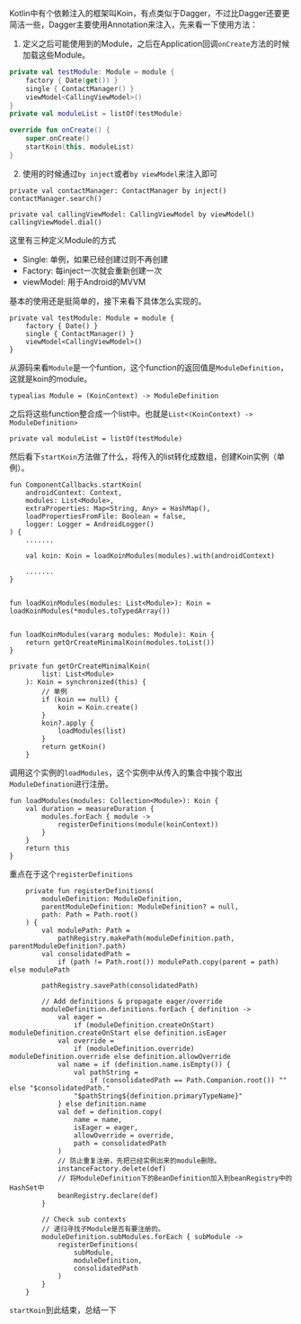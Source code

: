 Kotlin中有个依赖注入的框架叫Koin，有点类似于Dagger，不过比Dagger还要更简洁一些，Dagger主要使用Annotation来注入，先来看一下使用方法：

1. 定义之后可能使用到的Module，之后在Application回调`onCreate`方法的时候加载这些Module。

```kotlin
private val testModule: Module = module {
    factory { Date(get()) }
    single { ContactManager() }
    viewModel<CallingViewModel>()
}
private val moduleList = listOf(testModule)

override fun onCreate() {
    super.onCreate()
    startKoin(this, moduleList)
}
```

2. 使用的时候通过`by inject`或者`by viewModel`来注入即可

```ko
private val contactManager: ContactManager by inject()
contactManager.search()

private val callingViewModel: CallingViewModel by viewModel()
callingViewModel.dial()
```

这里有三种定义Module的方式

- Single: 单例，如果已经创建过则不再创建
- Factory: 每inject一次就会重新创建一次
- viewModel: 用于Android的MVVM

基本的使用还是挺简单的，接下来看下具体怎么实现的。

```ko
private val testModule: Module = module {
    factory { Date() }
    single { ContactManager() }
    viewModel<CallingViewModel>()
}
```

从源码来看`Module`是一个funtion，这个function的返回值是`ModuleDefinition`，这就是koin的module。

```kot
typealias Module = (KoinContext) -> ModuleDefinition
```

之后将这些function整合成一个list中。也就是`List<(KoinContext) -> ModuleDefinition>`

```kot
private val moduleList = listOf(testModule)
```



然后看下`startKoin`方法做了什么，将传入的list转化成数组，创建Koin实例（单例）。

```kot
fun ComponentCallbacks.startKoin(
    androidContext: Context,
    modules: List<Module>,
    extraProperties: Map<String, Any> = HashMap(),
    loadPropertiesFromFile: Boolean = false,
    logger: Logger = AndroidLogger()
) {
	.......
	
    val koin: Koin = loadKoinModules(modules).with(androidContext)
	
	.......
}


fun loadKoinModules(modules: List<Module>): Koin = loadKoinModules(*modules.toTypedArray())


fun loadKoinModules(vararg modules: Module): Koin {
    return getOrCreateMinimalKoin(modules.toList())
}

private fun getOrCreateMinimalKoin(
        list: List<Module>
    ): Koin = synchronized(this) {
    	// 单例
        if (koin == null) {
            koin = Koin.create()
        }
        koin?.apply {
            loadModules(list)
        }
        return getKoin()
    }
```

调用这个实例的`loadModules`，这个实例中从传入的集合中挨个取出`ModuleDefination`进行注册。

```ko
fun loadModules(modules: Collection<Module>): Koin {
    val duration = measureDuration {
        modules.forEach { module ->
            registerDefinitions(module(koinContext))
        }
    }
    return this
}
```

重点在于这个`registerDefinitions`

```ko
    private fun registerDefinitions(
        moduleDefinition: ModuleDefinition,
        parentModuleDefinition: ModuleDefinition? = null,
        path: Path = Path.root()
    ) {
        val modulePath: Path =
            pathRegistry.makePath(moduleDefinition.path, parentModuleDefinition?.path)
        val consolidatedPath =
            if (path != Path.root()) modulePath.copy(parent = path) else modulePath

        pathRegistry.savePath(consolidatedPath)

        // Add definitions & propagate eager/override
        moduleDefinition.definitions.forEach { definition ->
            val eager =
                if (moduleDefinition.createOnStart) moduleDefinition.createOnStart else definition.isEager
            val override =
                if (moduleDefinition.override) moduleDefinition.override else definition.allowOverride
            val name = if (definition.name.isEmpty()) {
                val pathString =
                    if (consolidatedPath == Path.Companion.root()) "" else "$consolidatedPath."
                "$pathString${definition.primaryTypeName}"
            } else definition.name
            val def = definition.copy(
                name = name,
                isEager = eager,
                allowOverride = override,
                path = consolidatedPath
            )
            // 防止重复注册，先把已经实例出来的module删除。
            instanceFactory.delete(def)
            // 将ModuleDefinition下的BeanDefinition加入到beanRegistry中的HashSet中
            beanRegistry.declare(def)
        }

        // Check sub contexts
        // 递归寻找子Module是否有要注册的。
        moduleDefinition.subModules.forEach { subModule ->
            registerDefinitions(
                subModule,
                moduleDefinition,
                consolidatedPath
            )
        }
    }
```

`startKoin`到此结束，总结一下
